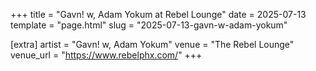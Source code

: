+++
title = "Gavn! w, Adam Yokum at Rebel Lounge"
date = 2025-07-13
template = "page.html"
slug = "2025-07-13-gavn-w-adam-yokum"

[extra]
artist = "Gavn! w, Adam Yokum"
venue = "The Rebel Lounge"
venue_url = "https://www.rebelphx.com/"
+++
